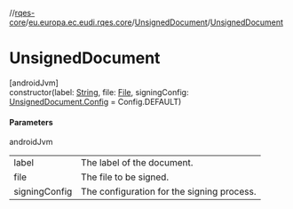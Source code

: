 //[rqes-core](../../../index.md)/[eu.europa.ec.eudi.rqes.core](../index.md)/[UnsignedDocument](index.md)/[UnsignedDocument](-unsigned-document.md)

# UnsignedDocument

[androidJvm]\
constructor(label: [String](https://kotlinlang.org/api/latest/jvm/stdlib/kotlin/-string/index.html), file: [File](https://developer.android.com/reference/kotlin/java/io/File.html), signingConfig: [UnsignedDocument.Config](-config/index.md) = Config.DEFAULT)

#### Parameters

androidJvm

| | |
|---|---|
| label | The label of the document. |
| file | The file to be signed. |
| signingConfig | The configuration for the signing process. |
